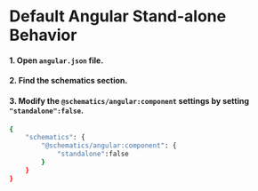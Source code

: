 # Default Angular Stand-alone Behavior 
#### 1. Open `angular.json` file. 
#### 2. Find the schematics section. 
#### 3. Modify the `@schematics/angular:component` settings by setting `"standalone":false`. 
```bash 
{
    "schematics": {
        "@schematics/angular:component": { 
            "standalone":false
        }
    }
}

```